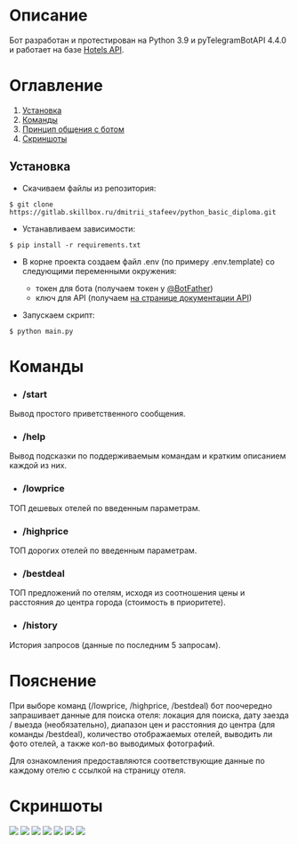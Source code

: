 # Описание

Бот разработан и протестирован на Python 3.9 и pyTelegramBotAPI 4.4.0 и работает 
на базе [Hotels API](https://rapidapi.com/apidojo/api/hotels4/).

# Оглавление
1. [Установка](#Установка)
2. [Команды](#Команды)
3. [Принцип общения с ботом](#Пояснение)
4. [Скриншоты](#Скриншоты)

## Установка

* Скачиваем файлы из репозитория:
```
$ git clone https://gitlab.skillbox.ru/dmitrii_stafeev/python_basic_diploma.git
```
* Устанавливаем зависимости:
```
$ pip install -r requirements.txt
```
* В корне проекта создаем файл .env (по примеру .env.template) со следующими переменными окружения:
  * токен для бота (получаем токен у [@BotFather](https://web.telegram.org/k/#@BotFather))
  * ключ для API (получаем [на странице документации API](https://rapidapi.com/apidojo/api/hotels4/))


* Запускаем скрипт:
```
$ python main.py
```

# Команды

* ### /start
Вывод простого приветственного сообщения.

* ### /help
Вывод подсказки по поддерживаемым командам и кратким описанием каждой из них.

* ### /lowprice
ТОП дешевых отелей по введенным параметрам.

* ### /highprice
ТОП дорогих отелей по введенным параметрам.

* ### /bestdeal
ТОП предложений по отелям, исходя из соотношения цены и расстояния до центра города 
(стоимость в приоритете).

* ### /history
История запросов (данные по последним 5 запросам).

# Пояснение
При выборе команд (/lowprice, /highprice, /bestdeal) бот поочередно запрашивает данные 
для поиска отеля: локация для поиска, дату заезда / выезда (необязательно), диапазон цен и расстояния 
до центра (для команды /bestdeal), количество отображаемых отелей, выводить ли фото отелей, 
а также кол-во выводимых фотографий.

Для ознакомления предоставляются соответствующие данные по каждому отелю с ссылкой на страницу отеля.

# Скриншоты
![](/screens/1.png)
![](/screens/2.png)
![](/screens/3.png)
![](/screens/4.png)
![](/screens/5.png)
![](/screens/6.png)
![](/screens/7.png)
